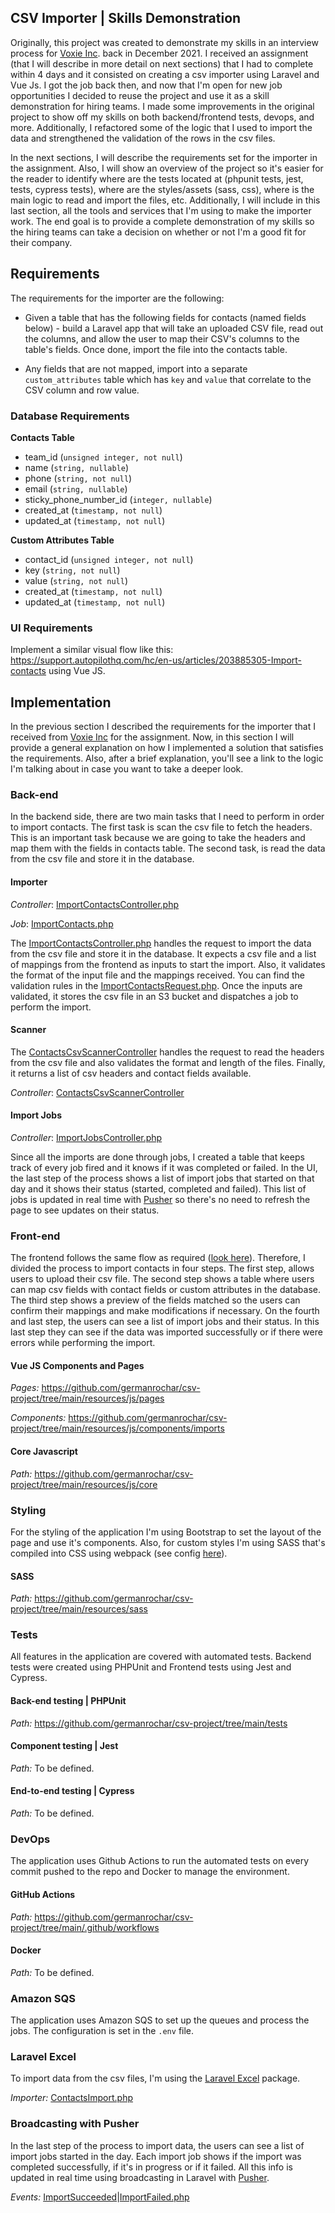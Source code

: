 ## CSV Importer | Skills Demonstration

Originally, this project was created to demonstrate my skills in an interview process for [Voxie Inc](https://www.voxie.com/). back in December 2021. I received an assignment (that I will describe in more detail on next sections) that I had to complete within 4 days and it consisted on creating a csv importer using Laravel and Vue Js. I got the job back then, and now that I'm open for new job opportunities I decided to reuse the project and use it as a skill demonstration for hiring teams. I made some improvements in the original project to show off my skills on both backend/frontend tests, devops, and more. Additionally, I refactored some of the logic that I used to import the data and strengthened the validation of the rows in the csv files.

In the next sections, I will describe the requirements set for the importer in the assignment. Also, I will show an overview of the project so it's easier for the reader to identify where are the tests located at (phpunit tests, jest, tests, cypress tests), where are the styles/assets (sass, css), where is the main logic to read and import the files, etc. Additionally, I will include in this last section, all the tools and services that I'm using to make the importer work. The end goal is to provide a complete demonstration of my skills so the hiring teams can take a decision on whether or not I'm a good fit for their company.

## Requirements

The requirements for the importer are the following:

- Given a table that has the following fields for contacts (named fields below) - build a Laravel app that will take an uploaded CSV file, read out the columns, and allow the user to map their CSV's columns to the table's fields. Once done, import the file into the contacts table.

- Any fields that are not mapped, import into a separate `custom_attributes` table which has `key` and `value` that correlate to the CSV column and row value.

### Database Requirements

**Contacts Table**
- team_id (`unsigned integer, not null`)
- name (`string, nullable`)
- phone (`string, not null`)
- email (`string, nullable`)
- sticky_phone_number_id (`integer, nullable`)
- created_at (`timestamp, not null`)
- updated_at (`timestamp, not null`)

**Custom Attributes Table**
- contact_id (`unsigned integer, not null`)
- key (`string, not null`)
- value (`string, not null`)
- created_at (`timestamp, not null`)
- updated_at (`timestamp, not null`)

### UI Requirements

Implement a similar visual flow like this: https://support.autopilothq.com/hc/en-us/articles/203885305-Import-contacts using Vue JS.


## Implementation

In the previous section I described the requirements for the importer that I received from [Voxie Inc](https://www.voxie.com/) for the assignment. Now, in this section I will provide a general explanation on how I implemented a solution that satisfies the requirements. Also, after a brief explanation, you'll see a link to the logic I'm talking about in case you want to take a deeper look.  

### Back-end

In the backend side, there are two main tasks that I need to perform in order to import contacts. The first task is scan the csv file to fetch the headers. This is an important task because we are going to take the headers and map them with the fields in contacts table. The second task, is read the data from the csv file and store it in the database.

#### Importer
_Controller_: [ImportContactsController.php](https://github.com/germanrochar/csv-project/blob/main/app/Http/Controllers/ImportContactsController.php)

_Job_: [ImportContacts.php](https://github.com/germanrochar/csv-project/blob/main/app/Jobs/ImportContacts.php)

The [ImportContactsController.php](https://github.com/germanrochar/csv-project/blob/main/app/Http/Controllers/ImportContactsController.php) handles the request to import the data from the csv file and store it in the database.
It expects a csv file and a list of mappings from the frontend as inputs to start the import. Also, it validates the format of the input file and the mappings received. You can find the validation rules in the [ImportContactsRequest.php](https://github.com/germanrochar/csv-project/blob/main/app/Http/Requests/ImportContactsRequest.php).
Once the inputs are validated, it stores the csv file in an S3 bucket and dispatches a job to perform the import.

#### Scanner
The [ContactsCsvScannerController](https://github.com/germanrochar/csv-project/blob/main/app/Http/Controllers/ContactsCsvScannerController.php) handles the request to read the headers from the csv file and also validates the format and length of the files. Finally, it returns a list of csv headers and contact fields available.

_Controller_: [ContactsCsvScannerController](https://github.com/germanrochar/csv-project/blob/main/app/Http/Controllers/ContactsCsvScannerController.php)

#### Import Jobs
_Controller_: [ImportJobsController.php](https://github.com/germanrochar/csv-project/blob/main/app/Http/Controllers/ImportJobsController.php)


Since all the imports are done through jobs, I created a table that keeps track of every job fired and it knows if it was completed or failed. In the UI, the last step of the process shows a list of import jobs that started on that day and it shows their status (started, completed and failed). This list of jobs is updated in real time with [Pusher](https://pusher.com/) so there's no need to refresh the page to see updates on their status.

### Front-end
The frontend follows the same flow as required ([look here](https://support.autopilothq.com/hc/en-us/articles/203885305-Import-contacts)). Therefore, I divided the process to import contacts in four steps. The first step, allows users to upload their csv file. The second step shows a table where users can map csv fields with contact fields or custom attributes in the database. The third step shows a preview of the fields matched so the users can confirm their mappings and make modifications if necessary. On the fourth and last step, the users can see a list of import jobs and their status. In this last step they can see if the data was imported successfully or if there were errors while performing the import.   

#### Vue JS Components and Pages
_Pages:_ https://github.com/germanrochar/csv-project/tree/main/resources/js/pages

_Components:_ https://github.com/germanrochar/csv-project/tree/main/resources/js/components/imports


#### Core Javascript
_Path:_ https://github.com/germanrochar/csv-project/tree/main/resources/js/core

### Styling
For the styling of the application I'm using Bootstrap to set the layout of the page and use it's components. Also, for custom styles I'm using SASS that's compiled into CSS using webpack (see config [here](https://github.com/germanrochar/csv-project/blob/main/webpack.mix.js)).

#### SASS
_Path:_ https://github.com/germanrochar/csv-project/tree/main/resources/sass

### Tests
All features in the application are covered with automated tests. Backend tests were created using PHPUnit and Frontend tests using Jest and Cypress.

#### Back-end testing | PHPUnit
_Path:_ https://github.com/germanrochar/csv-project/tree/main/tests
#### Component testing | Jest
_Path:_ To be defined.
#### End-to-end testing | Cypress
_Path:_ To be defined.

### DevOps
The application uses Github Actions to run the automated tests on every commit pushed to the repo and Docker to manage the environment.

#### GitHub Actions
_Path:_ https://github.com/germanrochar/csv-project/tree/main/.github/workflows

#### Docker
_Path:_ To be defined.

### Amazon SQS
The application uses Amazon SQS to set up the queues and process the jobs. The configuration is set in the `.env` file.

### Laravel Excel
To import data from the csv files, I'm using the [Laravel Excel](https://laravel-excel.com/) package.

_Importer:_ [ContactsImport.php](https://github.com/germanrochar/csv-project/blob/main/app/Imports/ContactsImport.php)

### Broadcasting with Pusher
In the last step of the process to import data, the users can see a list of import jobs started in the day. Each import job shows if the import was completed successfully, if it's in progress or if it failed. All this info is updated in real time using broadcasting in Laravel with [Pusher](https://pusher.com/).

_Events:_ [ImportSucceeded](https://github.com/germanrochar/csv-project/blob/main/app/Events/ImportSucceeded.php)|[ImportFailed.php](https://github.com/germanrochar/csv-project/blob/main/app/Events/ImportFailed.php)
